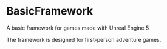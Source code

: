 # BasicFramework
A basic framework for games made with Unreal Engine 5

The framework is designed for first-person adventure games.
